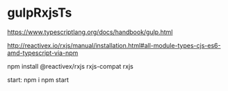 # gulpRxjsTs


https://www.typescriptlang.org/docs/handbook/gulp.html


http://reactivex.io/rxjs/manual/installation.html#all-module-types-cjs-es6-amd-typescript-via-npm

npm install @reactivex/rxjs rxjs-compat rxjs 



start: npm i
       npm start


